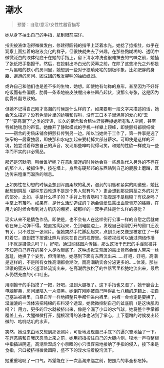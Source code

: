 # 潮水

> 预警：自慰/意淫/女性性器官描写

她从身下抽出自己的手指，拿到眼前端详。

指尖被液体泡得微微发白，修建得圆钝的指甲上泛着水光。她捻了捻指肚，似乎在观察上面挂着的粘液变化的样子，但很快就失去了兴趣。在那些黏糊糊的、透明中微微泛白的液体彻底干在她的手指上，留下清水冲洗也很难抹去的气味之前，她抽了张纸把手指擦干。然后，在投射出冷白光的荧幕之前，在除了这些冷光之外都是一片黑暗的狭小的房间里，她想到一些对于猥琐死宅的刻板印象，比如肥胖的身躯、邋遢的房间、团成团的散发腥味的抽纸纸团。

或许自己和他们也是差不多的生物，她想。即使她有匀称的身形，甚至因为不好好吃饭而有些偏瘦，肋骨一条条地被皮肤绷出来些凹凸起伏，没那么夸张，这是因为肋骨外翻导致的。

但她不记得自己刚才高潮的时候是什么样的了。如果要用一段文字来描述的话，她会怎么描述？没有色情片里的娇喘和假叫，没有工口本子里满屏的爱心和“去了”“要高潮了”之类的淫语，长久的宿舍和合租生涯侵吞掉她所有私人空间，甚至吞掉她喘息的声音。她像开了静默模式的手机一样攀上顶峰，即使颤抖都很细微——宿舍的劣质床铺会把颤抖传到另一边。所以当她终于工作了，第一件事是选了狭窄的一居室独居，即使那和水电加起来要耗掉大部分薪水。可即使是这样的环境，她尝试着释放自己的声音，发现那些呻吟假得可笑，和她的性欲一样成为一些华而不实的非必需品。

那还是沉默吧，叫给谁听呢？在意乱情迷的时候她会将一些想象代入另外的不存在的那个人，被抓住手，按在墙上，身后有硬邦邦的东西贴到自己的屁股上磨蹭，耳边传来粗重而温热的喘息。

正如男性在幻想的时候会想到浑圆柔软的乳房，湿润的阴唇和紧实的阴道壁，她比起想到阴茎（那种东西难道不是是个男人就有吗？）更会想到那些阴茎之外的对方的部分，比如，手是什么样子的？手背上有青筋吗？指腹是不是粗糙？有纹身吗？手掌上有茧吗，如果有，是什么活动造成的？她会偏爱显露出血管青筋的胳膊，在用力的时候会看到对方肌肉的绷紧，被那样的一双手抓住是什么样的感觉？

现实从来不是情色作品，即使是，也不会有人在这样例行公事一样的自慰之后就瘫软在床上动弹不得。她直接爬起来，坐到电脑边上，发现自己刚刚打开的窗口还没有关，只不过是一张照片。但她突然手忙脚乱起来，点到关闭又像是被定住了一样盯着它，直到按下按键让照片消失在自己的视野里。倘若视线可以通过网络传播（不就是摄像头吗？），好吧，通过网络图片传播，那么这场干巴巴的手淫就被并不知道自己存在的某个人尽收眼底了。这种虚拟又荒唐的露出竟然会给人带来一丝羞耻，她换了个姿势，但清晰地，她感到下面有东西流出来……好吧，好吧，高潮是这样的，不是所有女性高潮都会潮吹，而高潮确实会分泌更多的……体液。那些温暖的蜜液从穴道深处流淌出来，在高潮后放松了的性器官里松弛地流出来，最后从仍然充血的小口吐出。

用刚擦干的手指摸了一把，好吧，湿到大腿根了。这下手指也又湿了，她干脆合上电脑屏幕，房间里陷入一片漆黑。她倒在刚刚被自己睡得乱七八糟的床铺上，把自己塞进被褥里，自暴自弃一样地把整只手都伸进内裤里。内裤一会肯定是要换了，湿漉漉的一滩体液把纯棉的布料浸个透湿，她微微控制自己的盆底肌（是这块肌肉吗？）用力，更多的淫水就被挤出来，像是个漏了小口的水气球。她将整个手掌都覆盖上去，大腿微微打开，腿根湿滑的液体也沾到了掌心，上下磨蹭的时候发出轻微的、咕叽咕叽的水声。

突然，她没来由地又想到那张照片，可耻地发现自己手底下的逼兴奋地抽了一下。在罪恶感和自我厌恶涌上来之前，她用拇指按住自己的大腿内侧，噗地一声将整根中指插进阴道，高潮后湿成个小泉眼的小穴很容易地接纳了手指的侵入，接下来是食指，穴口被挤得微微凹陷，盛不下的淫水沿着股沟流下。

她重重地叹了一口气。希望能在下一次高潮来临之前，把照片的事全都忘掉。
